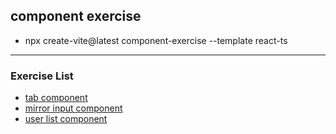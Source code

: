 ## component exercise

- npx create-vite@latest component-exercise --template react-ts

---

### Exercise List

- [tab component](./readmes/TAB_README.md)
- [mirror input component](./readmes/MIRROR_INPUT_README.md)
- [user list component](./readmes/USER_LIST_README.md)
